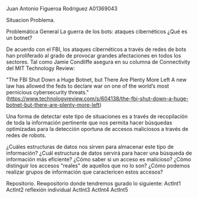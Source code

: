 Juan Antonio Figueroa Rodriguez
A01369043

Situacion Problema.

Problemática General
La guerra de los bots: ataques cibernéticos 
¿Qué es un botnet?

De acuerdo con el FBI, los ataques cibernéticos a través de redes de bots han proliferado al grado de provocar grandes afectaciones en todos los sectores. Tal como Jamie Condliffe asegura en su columna de Connectivity del MIT Technology Review:

"The FBI Shut Down a Huge Botnet, but There Are Plenty More Left A new law has allowed the feds to declare war on one of the world’s most pernicious cybersecurity threats."  (https://www.technologyreview.com/s/604138/the-fbi-shut-down-a-huge-botnet-but-there-are-plenty-more-left)

Una forma de detectar este tipo de situaciones es a través de recopilación de toda la información pertinente que nos permita hacer búsquedas optimizadas para la detección oportuna de accesos maliciosos a través de redes de robots.

¿Cuáles estructuras de datos nos sirven para almacenar este tipo de información?
¿Cuál estructura de datos servirá para hacer una búsqueda de información más eficiente?
¿Cómo saber si un acceso es malicioso?
¿Cómo distinguir los accesos "reales" de aquellos que no lo son?
¿Cómo podemos realizar grupos de información que caractericen estos accesos?

Repositorio.
Rewpositorio donde tendremos gurado lo siguiente:
ActInt1
ActInt2 
reflexión individual
ActInt3
ActInt4
ActInt5
